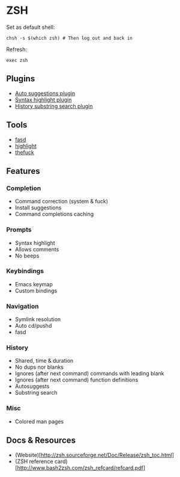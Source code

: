 # ZSH

Set as default shell:
```
chsh -s $(which zsh) # Then log out and back in
```

Refresh:
```
exec zsh
```

## Plugins

- [Auto suggestions plugin](https://github.com/zsh-users/zsh-autosuggestions)
- [Syntax highlight plugin](https://github.com/zsh-users/zsh-syntax-highlighting)
- [History substring search plugin](https://github.com/zsh-users/zsh-history-substring-search)

## Tools

- [fasd](https://github.com/clvv/fasd)
- [highlight](https://linux.die.net/man/1/highlight)
- [thefuck](https://github.com/nvbn/thefuck)

## Features

### Completion

- Command correction (system & fuck)
- Install suggestions
- Command completions caching

### Prompts

- Syntax highlight
- Allows comments
- No beeps

### Keybindings

- Emacs keymap
- Custom bindings

### Navigation

- Symlink resolution
- Auto cd/pushd
- fasd

### History

- Shared, time & duration
- No dups nor blanks
- Ignores (after next command) commands with leading blank
- Ignores (after next command) function definitions
- Autosuggests
- Substring search

### Misc

- Colored man pages

## Docs & Resources

- (Website)[http://zsh.sourceforge.net/Doc/Release/zsh_toc.html]
- (ZSH reference card)[http://www.bash2zsh.com/zsh_refcard/refcard.pdf]
